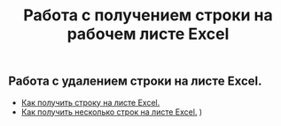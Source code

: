 ﻿---
title: Работа с получением строки на рабочем листе Excel
second_title: Aspose.Cells Cloud Documen
linktitle: Ге
type: docs
url: /ru/rows/get/
keywords: Working with getting row on an Excel worksheet. How to add rows on an Excel worksheet
description: Aspose.Cells Cloud REST API поддерживает получение строк на листе Excel. SDK поддерживает различные языки разработки, включая Android, C#, Go, Java, NodeJS, Perl, PHP, Python, Ruby и Swift.
weight: 20
kwords: Excel, Office Облако, REST API, Электронная таблица, PDF, CSV, Json, Markdown, Работа с получением строк на листе Excel
---
## Работа с удалением строки на листе Excel.

- [Как получить строку на листе Excel.](/cells/ru/rows/get/row/) 
- [Как получить несколько строк на листе Excel.](/cells/ru/rows/get/rows/) ) 
